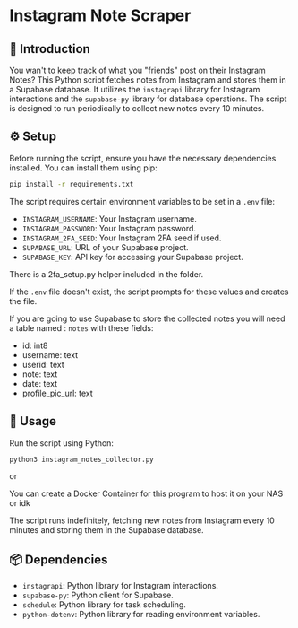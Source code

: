 # Instagram Note Scraper

## 🚀 Introduction
You wan't to keep track of what you "friends" post on their Instagram Notes? This Python script fetches notes from Instagram and stores them in a Supabase database. It utilizes the `instagrapi` library for Instagram interactions and the `supabase-py` library for database operations. The script is designed to run periodically to collect new notes every 10 minutes.

## ⚙️ Setup
Before running the script, ensure you have the necessary dependencies installed. You can install them using pip:

```bash
pip install -r requirements.txt
```

The script requires certain environment variables to be set in a `.env` file:
- `INSTAGRAM_USERNAME`: Your Instagram username.
- `INSTAGRAM_PASSWORD`: Your Instagram password.
- `INSTAGRAM_2FA_SEED`: Your Instagram 2FA seed if used.
- `SUPABASE_URL`: URL of your Supabase project.
- `SUPABASE_KEY`: API key for accessing your Supabase project.

There is a 2fa_setup.py helper included in the folder.

If the `.env` file doesn't exist, the script prompts for these values and creates the file.

If you are going to use Supabase to store the collected notes you will need a table named : `notes` with these fields: 
- id: int8
- username: text
- userid: text
- note: text
- date: text
- profile_pic_url: text

## 🚀 Usage
Run the script using Python:

```bash
python3 instagram_notes_collector.py
```

or 

You can create a Docker Container for this program to host it on your NAS or idk

The script runs indefinitely, fetching new notes from Instagram every 10 minutes and storing them in the Supabase database.

## 📦 Dependencies
- `instagrapi`: Python library for Instagram interactions.
- `supabase-py`: Python client for Supabase.
- `schedule`: Python library for task scheduling.
- `python-dotenv`: Python library for reading environment variables.

